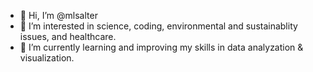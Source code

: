 - 👋 Hi, I’m @mlsalter
- 👀 I’m interested in science, coding, environmental and sustainablity issues, and healthcare.
- 🌱 I’m currently learning and improving my skills in data analyzation & visualization.


<!---
mlsalter/mlsalter is a ✨ special ✨ repository because its `README.md` (this file) appears on your GitHub profile.
You can click the Preview link to take a look at your changes.
I'm currently collaborating on
How to reach me 
--->
